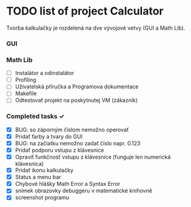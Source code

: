 # TODO list of project Calculator
Tvorba kalkulačky je rozdelená na dve vývojové vetvy (GUI a Math Lib).

### GUI


### Math Lib
- [ ] Instalátor a odinstalátor
- [ ] Profiling
- [ ] Uživatelská příručka a Programova dokumentace
- [ ] Makefile
- [ ] Odtestovať projekt na poskytnutej VM (zákazník)

### Completed tasks ✓
- [x] BUG: so záporným číslom nemožno operovať
- [x] Pridať farby a tvary do GUI
- [x] BUG: na začiatku nemožno zadať číslo napr. 0.123
- [x] Pridať podporu vstupu z klávesnice
- [x] Opraviť funkčnosť vstupu z klávesnice (funguje len numerická klávesnica)
- [x] Pridať ikonu kalkulačky
- [x] Status a menu bar
- [x] Chybové hlášky Math Error a Syntax Error
- [x] snímek obrazovky debuggeru v matematické knihovně
- [x] screenshot programu
